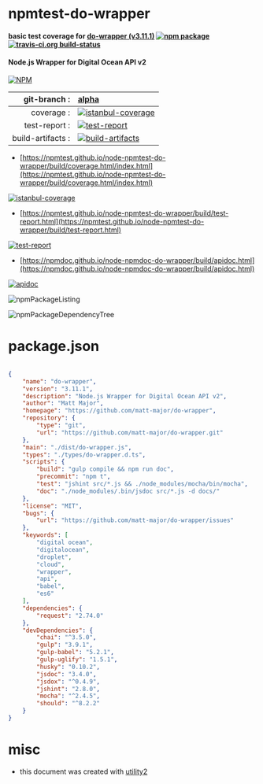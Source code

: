 # npmtest-do-wrapper

#### basic test coverage for  [do-wrapper (v3.11.1)](https://github.com/matt-major/do-wrapper)  [![npm package](https://img.shields.io/npm/v/npmtest-do-wrapper.svg?style=flat-square)](https://www.npmjs.org/package/npmtest-do-wrapper) [![travis-ci.org build-status](https://api.travis-ci.org/npmtest/node-npmtest-do-wrapper.svg)](https://travis-ci.org/npmtest/node-npmtest-do-wrapper)

#### Node.js Wrapper for Digital Ocean API v2

[![NPM](https://nodei.co/npm/do-wrapper.png?downloads=true&downloadRank=true&stars=true)](https://www.npmjs.com/package/do-wrapper)

| git-branch : | [alpha](https://github.com/npmtest/node-npmtest-do-wrapper/tree/alpha)|
|--:|:--|
| coverage : | [![istanbul-coverage](https://npmtest.github.io/node-npmtest-do-wrapper/build/coverage.badge.svg)](https://npmtest.github.io/node-npmtest-do-wrapper/build/coverage.html/index.html)|
| test-report : | [![test-report](https://npmtest.github.io/node-npmtest-do-wrapper/build/test-report.badge.svg)](https://npmtest.github.io/node-npmtest-do-wrapper/build/test-report.html)|
| build-artifacts : | [![build-artifacts](https://npmtest.github.io/node-npmtest-do-wrapper/glyphicons_144_folder_open.png)](https://github.com/npmtest/node-npmtest-do-wrapper/tree/gh-pages/build)|

- [https://npmtest.github.io/node-npmtest-do-wrapper/build/coverage.html/index.html](https://npmtest.github.io/node-npmtest-do-wrapper/build/coverage.html/index.html)

[![istanbul-coverage](https://npmtest.github.io/node-npmtest-do-wrapper/build/screenCapture.buildCi.browser.%252Ftmp%252Fbuild%252Fcoverage.lib.html.png)](https://npmtest.github.io/node-npmtest-do-wrapper/build/coverage.html/index.html)

- [https://npmtest.github.io/node-npmtest-do-wrapper/build/test-report.html](https://npmtest.github.io/node-npmtest-do-wrapper/build/test-report.html)

[![test-report](https://npmtest.github.io/node-npmtest-do-wrapper/build/screenCapture.buildCi.browser.%252Ftmp%252Fbuild%252Ftest-report.html.png)](https://npmtest.github.io/node-npmtest-do-wrapper/build/test-report.html)

- [https://npmdoc.github.io/node-npmdoc-do-wrapper/build/apidoc.html](https://npmdoc.github.io/node-npmdoc-do-wrapper/build/apidoc.html)

[![apidoc](https://npmdoc.github.io/node-npmdoc-do-wrapper/build/screenCapture.buildCi.browser.%252Ftmp%252Fbuild%252Fapidoc.html.png)](https://npmdoc.github.io/node-npmdoc-do-wrapper/build/apidoc.html)

![npmPackageListing](https://npmtest.github.io/node-npmtest-do-wrapper/build/screenCapture.npmPackageListing.svg)

![npmPackageDependencyTree](https://npmtest.github.io/node-npmtest-do-wrapper/build/screenCapture.npmPackageDependencyTree.svg)



# package.json

```json

{
    "name": "do-wrapper",
    "version": "3.11.1",
    "description": "Node.js Wrapper for Digital Ocean API v2",
    "author": "Matt Major",
    "homepage": "https://github.com/matt-major/do-wrapper",
    "repository": {
        "type": "git",
        "url": "https://github.com/matt-major/do-wrapper.git"
    },
    "main": "./dist/do-wrapper.js",
    "types": "./types/do-wrapper.d.ts",
    "scripts": {
        "build": "gulp compile && npm run doc",
        "precommit": "npm t",
        "test": "jshint src/*.js && ./node_modules/mocha/bin/mocha",
        "doc": "./node_modules/.bin/jsdoc src/*.js -d docs/"
    },
    "license": "MIT",
    "bugs": {
        "url": "https://github.com/matt-major/do-wrapper/issues"
    },
    "keywords": [
        "digital ocean",
        "digitalocean",
        "droplet",
        "cloud",
        "wrapper",
        "api",
        "babel",
        "es6"
    ],
    "dependencies": {
        "request": "2.74.0"
    },
    "devDependencies": {
        "chai": "^3.5.0",
        "gulp": "3.9.1",
        "gulp-babel": "5.2.1",
        "gulp-uglify": "1.5.1",
        "husky": "0.10.2",
        "jsdoc": "3.4.0",
        "jsdox": "^0.4.9",
        "jshint": "2.8.0",
        "mocha": "^2.4.5",
        "should": "^8.2.2"
    }
}
```



# misc
- this document was created with [utility2](https://github.com/kaizhu256/node-utility2)
